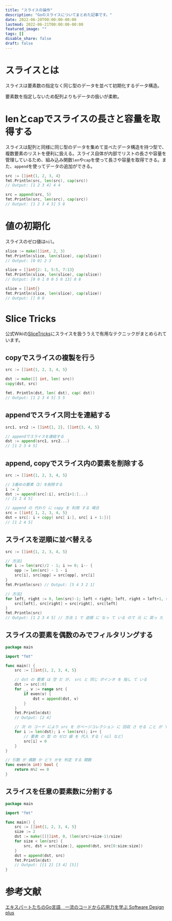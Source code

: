 ```yaml
---
title: "スライスの操作"
description: "Goのスライスについてまとめた記事です。"
date: 2022-06-20T00:00:00-00:00
lastmod: 2022-06-21T00:00:00-00:00
featured_image: ""
tags: []
disable_share: false
draft: false
---
```


# スライスとは

スライスは要素数の指定なく同じ型のデータを並べて初期化するデータ構造。

要素数を指定しないため配列よりもデータの扱いが柔軟。

# lenとcapでスライスの長さと容量を取得する

スライスは配列と同様に同じ型のデータを集めて並べたデータ構造を持つ型で、複数要素のリストを便利に扱える。スライス自体が内部でリストの長さや容量を管理しているため、組み込み関数`len`や`cap`を使って長さや容量を取得できる。また、`append`を使ってデータの追加ができる。

```go
src := []int{1, 2, 3, 4}
fmt.Println(src, len(src), cap(src))
// Output: [1 2 3 4] 4 4

src = append(src, 5)
fmt.Println(src, len(src), cap(src))
// Output: [1 2 3 4 5] 5 8
```

# 値の初期化

スライスのゼロ値は`nil`。

```go
slice := make([]int, 2, 3)
fmt.Println(slice, len(slice), cap(slice))
// Output: [0 0] 2 3

slice = []int{2: 1, 5:5, 7:13}
fmt.Println(slice, len(slice), cap(slice))
// Output: [0 0 1 0 0 5 0 13] 8 8

slice = []int{}
fmt.Println(slice, len(slice), cap(slice))
// Output: [] 0 0
```

# Slice Tricks

公式Wikiの[SliceTricks](https://github.com/golang/go/wiki/SliceTricks)にスライスを扱ううえで有用なテクニックがまとめられています。

## copyでスライスの複製を行う

```go
src := []int{1, 2, 3, 4, 5}

dst := make([] int, len( src))
copy(dst, src)

fmt. Println(dst, len( dst), cap( dst))
// Output: [1 2 3 4 5] 5 5
```

## appendでスライス同士を連結する

```go
src1, src2 := []int{1, 2}, []int{3, 4, 5}

// appendでスライスを連結する
dst := append(src1, src2...)
// [1 2 3 4 5]
```

## append, copyでスライス内の要素を削除する

```go
src := []int{1, 2, 3, 4, 5}

// 3番めの要素（3）を削除する
i := 2
dst := append(src[:i], src[i+1:]...)
// [1 2 4 5]

// append の 代わり に copy を 利用 する 場合
src = []int{ 1, 2, 3, 4, 5}
dst = src[: i + copy( src[ i:], src[ i + 1:])]
// [1 2 4 5]
```
## スライスを逆順に並べ替える

```go
src := []int{1, 2, 3, 4, 5}

// 方法1
for i := len(src)/2 - 1; i >= 0; i-- {
	opp := len(src) - 1 - i
	src[i], src[opp] = src[opp], src[i]
}
fmt.Println(src) // Output: [5 4 3 2 1]

// 方法2
for left, right := 0, len(src)-1; left < right; left, right = left+1, right-1 {
	src[left], src[right] = src[right], src[left]
}
fmt.Println(src)
// Output: [1 2 3 4 5] // 方法 1 で 逆順 に なっ て いる ので 元 に 戻っ た
```

## スライスの要素を偶数のみでフィルタリングする

```go
package main

import "fmt"

func main() {
	src := []int{1, 2, 3, 4, 5}

	// dst の 要素 は 空 だ が、 src と 同じ ポインタ を 指し て いる
	dst := src[:0]
	for _, v := range src {
		if even(v) {
			dst = append(dst, v)
		}
	}
	fmt.Println(dst)
	// Output: [2 4]

	// 次 の コード により src を ガベージコレクション に 回収 さ せる こと が できる
	for i := len(dst); i < len(src); i++ {
		// 要素 の 型 の ゼロ 値 を 代入 する（ nil など）
		src[i] = 0
	}
}

// 引数 が 偶数 か どう かを 判定 する 関数
func even(n int) bool {
	return n%2 == 0
}
```

## スライスを任意の要素数に分割する

```go
package main

import "fmt"

func main() {
	src := []int{1, 2, 3, 4, 5}
	size := 2
	dst := make([][]int, 0, (len(src)+size-1)/size)
	for size < len(src) {
		src, dst = src[size:], append(dst, src[0:size:size])
	}
	dst = append(dst, src)
	fmt.Println(dst)
	// Output: [[1 2] [3 4] [5]]
}
```

# 参考文献

[エキスパートたちのGo言語　一流のコードから応用力を学ぶ Software Design plus](https://gihyo.jp/book/2022/978-4-297-12519-6)
